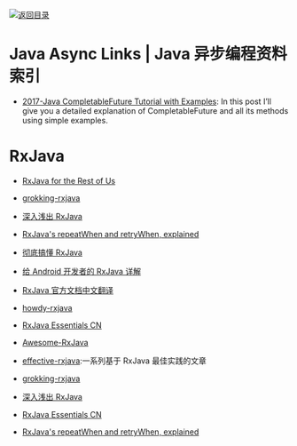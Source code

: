 [![返回目录](https://user-images.githubusercontent.com/5803001/38079637-ff0abcf0-3371-11e8-9b76-ad651620afc7.jpg)](https://github.com/wxyyxc1992/Awesome-Links)

# Java Async Links | Java 异步编程资料索引

- [2017-Java CompletableFuture Tutorial with Examples](https://www.callicoder.com/java-8-completablefuture-tutorial/): In this post I’ll give you a detailed explanation of CompletableFuture and all its methods using simple examples.

# RxJava

- [RxJava for the Rest of Us](https://realm.io/news/mobilization-hugo-visser-rxjava-for-rest-of-us/)

- [grokking-rxjava](http://blog.danlew.net/2014/09/15/grokking-rxjava-part-1/)
- [深入浅出 RxJava](http://blog.csdn.net/lzyzsd/article/details/41833541)
- [RxJava's repeatWhen and retryWhen, explained](http://blog.danlew.net/2016/01/25/rxjavas-repeatwhen-and-retrywhen-explained/)
- [彻底搞懂 RxJava](http://ms.csdn.net/geek/57742)
- [给 Android 开发者的 RxJava 详解](http://gank.io/post/560e15be2dca930e00da1083#toc_8)
- [RxJava 官方文档中文翻译](https://mcxiaoke.gitbooks.io/rxdocs/content/Intro.html)
- [howdy-rxjava](https://medium.com/fuzz/howdy-rxjava-8f40fef88181#.hzvemavv6)

- [RxJava Essentials CN](http://rxjava.yuxingxin.com/chapter1/chapter1.html)

- [Awesome-RxJava](https://github.com/lzyzsd/Awesome-RxJava)
- [effective-rxjava](https://github.com/mgp/effective-rxjava):一系列基于 RxJava 最佳实践的文章

- [grokking-rxjava](http://blog.danlew.net/2014/09/15/grokking-rxjava-part-1/)
- [深入浅出 RxJava](http://blog.csdn.net/lzyzsd/article/details/41833541)
- [RxJava Essentials CN](http://rxjava.yuxingxin.com/chapter1/chapter1.html)
- [RxJava's repeatWhen and retryWhen, explained](http://blog.danlew.net/2016/01/25/rxjavas-repeatwhen-and-retrywhen-explained/)
